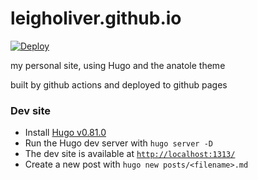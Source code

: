 # leigholiver.github.io

[![Deploy](https://github.com/leigholiver/leigholiver.github.io/workflows/deploy%20to%20github%20pages/badge.svg)](https://github.com/leigholiver/leigholiver.github.io/actions)

my personal site, using Hugo and the anatole theme

built by github actions and deployed to github pages


### Dev site
* Install [Hugo v0.81.0](https://github.com/gohugoio/hugo/releases/tag/v0.81.0)
* Run the Hugo dev server with `hugo server -D`
* The dev site is available at [`http://localhost:1313/`](http://localhost:1313/)
* Create a new post with `hugo new posts/<filename>.md`
